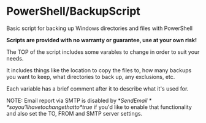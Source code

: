 # PowerShell/BackupScript
Basic script for backing up Windows directories and files with PowerShell

**Scripts are provided with no warranty or guarantee, use at your own risk!**

The TOP of the script includes some varables to change in order to suit your needs.

It includes things like the location to copy the files to, how many backups you want to keep,
what directories to back up, any exclusions, etc.

Each variable has a brief comment after it to describe what it's used for.

NOTE:  Email report via SMTP is disabled by **$SendEmail** so you'll have to change
that to *$true* if you'd like to enable that functionality and also set the TO, FROM
and SMTP server settings.

